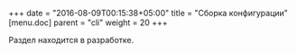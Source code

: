 +++
date = "2016-08-09T00:15:38+05:00"
title = "Сборка конфигурации"
[menu.doc]
    parent = "cli"
    weight = 20
+++

Раздел находится в разработке.